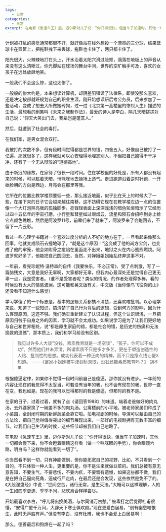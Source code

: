 ```yaml
---
tags:
   - 日常
categories:
   - 日常
excerpt: 在电影《急速车王》里，迈尔斯对儿子说：“你开得很快，但当车子加速时，其他一切都会慢下来，你不会瞪着眼睛这样看（做一个咪咪眼的手势），你会眼观六路，明白吗？这样你就能看到一切了”。
---
```



计划被打乱的感觉通常都很不好，就好像站在线外想投一个漂亮的三分球，结果篮球卡在篮筐上，把拖鞋拽下来丢球，拖鞋也卡住了，两只都卡住了。

阳光很大，火辣辣地打在头上，汗水沿着太阳穴滑过脸颊，滴落在地板上的声音从来没有这么清晰过，你光脚站在球场的舞台中间，世界的空旷触手可及，喜欢的女孩子在远处放肆地笑。

一般我们不会这么惨，这也太惨了。

一般般的惨大约是，本来想读计算机，却阴差阳错读了法律系，即使没那么喜欢，还是决定按部就班规划自己的职业生涯，刚开始想读研后考公务员，后来参加了一些活动，变成了想去大所做搬砖狗，过一过《北京第一高楼里的惨烈人生》描述的生活，最想看的剧集叫《未来之我制作法》，最爱的诗人是李白，隔几天暗搓搓对自己说：“仰天大笑出门去，我辈岂是蓬蒿人。”

然后，就遭到了社会的毒打。

在我们家，是男女混合双打。

我被打的次数不多，但有段时间觉得都是世界的错，四舍五入，好像自己被打了一亿遍，那就很多了，这样我就可以心安理得地埋怨别人，不但把自己摘得干干净净，还有了一个无从辩驳的“道德高地”。

由于新冠的缘故，在家待了很长一段时间。住在学校里的好处是，所有人都没有起来的时候，可以趁着天暗，悄咪咪地去操场上透气。走进跑道沿着逆时针跑，一开始脸朝的方向是西边，月亮会在那里等我。

它所在的位置比教学楼顶要低一些，那么接近地面，似乎比在天上的时候大了一些，在接下来的日子它会越来越往南移，这不妨碍它现在在教学楼左边一点的位置像一个大灯泡照亮我的孤独脚步。亮锃锃表面上深深浅浅的暗色轮廓暗示了它经历过四十五亿年的宇宙打磨，小行星和彗星如过眼烟云，流星和陨石会招呼到身上给它点颜色瞧瞧，然后是阿波罗11号，前辈们来了就来了，阿波罗来了会跑回去，不留下一片云彩。

看过一些心理学书籍对一个喜欢过度分析的人不好的地方在于，一旦看起来像那么回事，他就变成陨石去撞地球了。“就是这个原因！”这变成了他的尚方宝剑，也变成了他的牢笼，他会如附骨之疽陷在里面走不出来，地狱之火在内心熊熊燃烧。阿波罗就好多了，他能把自己圆回去，当然，对婵娥姐姐始乱终弃这事不对。

一年前，看完珍妮特·温特森的自传《我要快乐，不必正常》，受了点刺激，写了一篇脑残文，大意是我好无辜啊，大家都好无辜，但我内心最深处还是觉得自己更无辜一点，我是受害者。（谁不是受害者呢？类似的情况，<Educated>的作者处理得多棒，<Educated>看的时候没有太大的情感波澜，这可能和英文版有关，中文版《当你像鸟飞往你的山》还没看不知道什么感觉）

学习学傻了的一个标志是，基本的逻辑关系都搞不清楚，还喜欢瞎批判。以心理学来说，知道了一些知识，搞清楚了自己行为背后的逻辑，受到何方的影响，因为什么客观原因，这还不够。我们确实重新建立了认识过程，但这个认识很浅，一旦把原因归咎于自身之外的因素，学习就不会太成功。如果说学习是为了让我们更好地与自己和世界相处，说“都是原生家庭的错，都是社会的错，是历史的伤痛和无法挽救的遗憾”，那本质上，我们和学习前没有区别。

> 我见过许多人大谈“没钱，素质教育就是一场空谈”，“孩子。你可以不成功”，然而他们并未弄清，所谓素质不只是多才多艺，更在于塑造创造性的人格、批判性的思想。成功代表着一种正向的精神，而不只是挣点钱让傻X知道。
                    ——《富家小姐妹被牛津剑桥录取，没钱还能素质教育吗？》 胡不黑

根据傻逼定律，如果你不觉得一段时间前自己是傻逼，那你就没有进步。一年前的内容让现在的我觉得不太妥当，可若没有当年的我，也不会有现在的我，世界一直在变，我也如是。现在的我可以觉得那时的我是傻逼，但那时的我不是。

在家的日子，过着过着，就有了点《请回答1988》的味道。端着老爸做好的肉丸汤，去外婆家换了一碗差不多的肉丸汤。公寓楼前的小平地，被老师家属们种成了小菜园，全封闭时期的新鲜蔬菜全靠它啦。拍电视剧的时候，导演可以藉由自己的方法论，把自己觉得值得突出的细节展现出来，一部好的电视剧拥有无数丰富的细节。过我们自己生活的时候，这些细节却被我们自己忽略了。

在电影《急速车王》里，迈尔斯对儿子说：“你开得很快，但当车子加速时，其他一切都会慢下来，你不会瞪着眼睛这样看（做一个咪咪眼的手势），你会眼观六路，明白吗？这样你就能看到一切了”。

你当然看不到一切，只有神能做到，但你能拓宽自己的视野，比如，不只看到一个目的，不只体验一种人生，更重要的是，你不是生来就做韭菜的。我们总被有意无意告知，不要生气，不要悲伤，不要内疚，不要留有遗憾，如果这些都不做，我们是在把自己逼向死角，逼成行尸走肉，在最后还是会发现，这些依然是免不了的。《大般涅盘经》中说：“世间空苦，诸行无常，是生灭法。”大概可以这样理解，人的一生如四季更迭、季季不同，悲欢离合样样尝尽。

开始最喜欢李白，“呼儿将出换美酒，与尔同销万古愁。” 被毒打之后觉得杜甫很懂，“安得广厦千万间，大辟天下寒士俱欢颜。”现在更爱白居易，“别有幽愁暗恨生，此时无声胜有声。”但没有李白，没有杜甫，我也不会爱上白居易啊！

那么，德善最后和狗焕在一起了吗？
